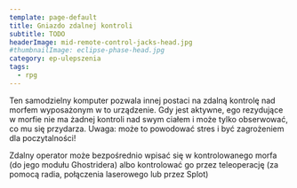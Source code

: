 ```yaml
---
template: page-default
title: Gniazdo zdalnej kontroli
subtitle: TODO
headerImage: mid-remote-control-jacks-head.jpg
#thumbnailImage: eclipse-phase-head.jpg
category: ep-ulepszenia
tags:
  - rpg
---
```

Ten samodzielny komputer pozwala innej postaci na zdalną kontrolę nad morfem wyposażonym w to urządzenie. Gdy jest aktywne, ego rezydujące w morfie nie ma żadnej kontroli nad swym ciałem i może tylko obserwować, co mu się przydarza. Uwaga: może to powodować stres i być zagrożeniem dla poczytalności!

Zdalny operator może bezpośrednio wpisać się w kontrolowanego morfa (do jego modułu Ghostridera) albo kontrolować go przez teleoperację (za pomocą radia, połączenia laserowego lub przez Splot)
